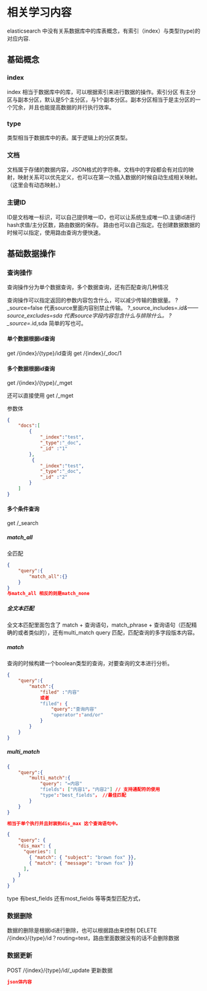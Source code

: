 # 相关学习内容

elasticsearch 中没有关系数据库中的库表概念，有索引（index）与类型(type)的对应内容.

## 基础概念

### index

index 相当于数据库中的库，可以根据索引来进行数据的操作。索引分区 有主分区与副本分区，默认是5个主分区，与1个副本分区。副本分区相当于是主分区的一个冗余，并且也能提高数据的并行执行效率。

### type

类型相当于数据库中的表。属于逻辑上的分区类型。

### 文档

文档属于存储的数据内容，JSON格式的字符串。文档中的字段都会有对应的映射，映射关系可以优先定义，也可以在第一次插入数据的时候自动生成相关映射。（这里会有动态映射。）

### 主键ID

ID是文档唯一标识，可以自己提供唯一ID，也可以让系统生成唯一ID.主键id进行hash求值/主分区数，路由数据的保存。
路由也可以自己指定。在创建数据数据的时候可以指定，使用路由查询方便快速。

## 基础数据操作

### 查询操作

查询操作分为单个数据查询，多个数据查询，还有匹配查询几种情况

查询操作可以指定返回的参数内容包含什么，可以减少传输的数据量。
?_source=false 代表source里面内容别禁止传输。
?_source_includes=*.id&——source_excludes=sda  代表source字段内容包含什么与排除什么。
?_source=*.id,sda 简单的写也可。

#### 单个数据根据id查询

get /{index}/{type}/id查询
get /{index}/_doc/1

#### 多个数据根据id查询

get /{index}/{type}/_mget

还可以直接使用 get /_mget

参数体

```Json
{
    "docs":[
        {
            "_index":"test",
            "_type":"_doc",
            "_id" :"1"
        },
         {
            "_index":"test",
            "_type":"_doc",
            "_id" :"2"
        }
    ]
}

```

#### 多个条件查询

get /_search

##### match_all

全匹配
```Json
{
    "query":{
        "match_all":{}
    }
}
与match_all 相反的则是match_none
```

##### 全文本匹配

全文本匹配里面包含了 match + 查询语句，match_phrase + 查询语句（匹配精确的或者类似的），还有multi_match query 匹配，匹配查询的多字段版本内容。

##### match

查询的时候构建一个boolean类型的查询，对要查询的文本进行分析。

```json
{
    "query":{
        "match":{
            "filed" :"内容"
            或者
            "filed": {
                "query":"查询内容"
                "operator":"and/or"
            }
        }
    }
}
```

##### multi_match

```json
{
    "query":{
        "multi_match":{
            "query": "=内容"
            "fields": ["内容1"，"内容2"] // 支持通配符的使用
            "type":"best_fields"， //最佳匹配
        }
    }
}

相当于单个执行并且封装到dis_max 这个查询语句中。

{
    "query": {
    "dis_max": {
      "queries": [
        { "match": { "subject": "brown fox" }},
        { "match": { "message": "brown fox" }}
      ],
    }
  }
}
```

type 有best_fields 还有most_fields 等等类型匹配方式，



### 数据删除

数据的删除是根据id进行删除，也可以根据路由来控制
DELETE /{index}/{type}/id？routing=test，路由里面数据没有的话不会删除数据

### 数据更新

POST /{index}/{type}/id/_update 更新数据

```json
json体内容
```

